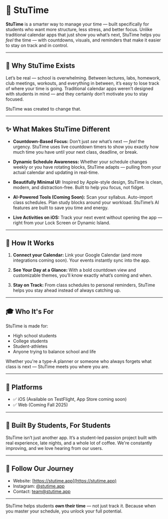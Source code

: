 # 📘 StuTime

**StuTime** is a smarter way to manage your time — built specifically for students who want more structure, less stress, and better focus. Unlike traditional calendar apps that just show you what’s next, StuTime helps you *feel* the time — with countdowns, visuals, and reminders that make it easier to stay on track and in control.

---

## 🧠 Why StuTime Exists

Let’s be real — school is overwhelming. Between lectures, labs, homework, club meetings, workouts, and everything in between, it’s easy to lose track of where your time is going. Traditional calendar apps weren’t designed with students in mind — and they certainly don’t motivate you to stay focused.

StuTime was created to change that.

---

## ✨ What Makes StuTime Different

* **Countdown-Based Focus:**
  Don’t just *see* what’s next — *feel* the urgency. StuTime uses live countdown timers to show you exactly how much time you have until your next class, deadline, or break.

* **Dynamic Schedule Awareness:**
  Whether your schedule changes weekly or you have rotating blocks, StuTime adapts — pulling from your actual calendar and updating in real-time.

* **Beautifully Minimal UI:**
  Inspired by Apple-style design, StuTime is clean, modern, and distraction-free. Built to help you focus, not fidget.

* **AI-Powered Tools (Coming Soon):**
  Scan your syllabus. Auto-import class schedules. Plan study blocks around your workload. StuTime’s AI features are built to save you time and energy.

* **Live Activities on iOS:**
  Track your next event without opening the app — right from your Lock Screen or Dynamic Island.

---

## 🔄 How It Works

1. **Connect your Calendar:**
   Link your Google Calendar (and more integrations coming soon). Your events instantly sync into the app.

2. **See Your Day at a Glance:**
   With a bold countdown view and customizable themes, you’ll know exactly what’s coming and when.

3. **Stay on Track:**
   From class schedules to personal reminders, StuTime helps you stay ahead instead of always catching up.

---

## 🎓 Who It's For

StuTime is made for:

* High school students
* College students
* Student-athletes
* Anyone trying to balance school and life

Whether you're a type-A planner or someone who always forgets what class is next — StuTime meets you where you are.

---

## 📲 Platforms

* ✅ iOS (Available on TestFlight, App Store coming soon)
* ✅ Web (Coming Fall 2025)

---

## 🚀 Built By Students, For Students

StuTime isn’t just another app. It’s a student-led passion project built with real experience, late nights, and a whole lot of coffee. We're constantly improving, and we love hearing from our users.

---

## 🔗 Follow Our Journey

* Website: [https://stutime.app](https://stutime.app)
* Instagram: [@stutime.app](https://instagram.com/stutime.app)
* Contact: [team@stutime.app](mailto:team@stutime.app)

---

StuTime helps students **own their time** — not just track it.
Because when you master your schedule, you unlock your full potential.
